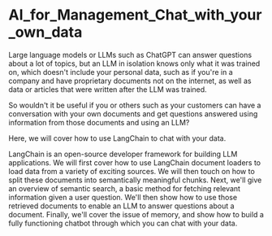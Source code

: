 # AI_for_Management_Chat_with_your_own_data

Large language models or LLMs such as ChatGPT can answer questions about a lot of topics, but an LLM in isolation knows only what it was trained on, which doesn't include your personal data, such as if you're in a company and have proprietary documents not on the internet, as well as data or articles that were written after the LLM was trained. 

So wouldn't it be useful if you or others such as your customers can have a conversation with your own documents and get questions answered using information from those documents and using an LLM? 

Here, we will cover how to use LangChain to chat with your data. 

LangChain is an open-source developer framework for building LLM applications. We will first cover how to use LangChain document loaders to load data from a variety of exciting sources. We will then touch on how to split these documents into semantically meaningful chunks. Next, we'll give an overview of semantic search, a basic method for fetching relevant information given a user question. We'll then show how to use those retrieved documents to enable an LLM to answer questions about a document. Finally, we'll cover the issue of memory, and show how to build a fully functioning chatbot through which you can chat with your data. 
